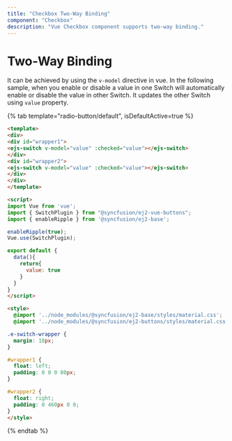 ```yaml
---
title: "Checkbox Two-Way Binding"
component: "Checkbox"
description: "Vue Checkbox component supports two-way binding."
---
```


# Two-Way Binding

It can be achieved by using the `v-model` directive in vue. In the following sample, when you enable or disable a value in one Switch will automatically enable or disable the value in other Switch. It updates the other Switch using `value` property.

{% tab template="radio-button/default", isDefaultActive=true %}

```html
<template>
<div>
<div id="wrapper1">
<ejs-switch v-model="value" :checked="value"></ejs-switch>
</div>
<div id="wrapper2">
<ejs-switch v-model="value" :checked="value"></ejs-switch>
</div>
</div>
</template>

<script>
import Vue from 'vue';
import { SwitchPlugin } from "@syncfusion/ej2-vue-buttons";
import { enableRipple } from '@syncfusion/ej2-base';

enableRipple(true);
Vue.use(SwitchPlugin);

export default {
  data(){
    return{
      value: true
    }
  }
}
</script>

<style>
  @import '../node_modules/@syncfusion/ej2-base/styles/material.css';
  @import '../node_modules/@syncfusion/ej2-buttons/styles/material.css';

.e-switch-wrapper {
  margin: 18px;
}

#wrapper1 {
  float: left;
  padding: 0 0 0 80px;
}

#wrapper2 {
  float: right;
  padding: 0 460px 0 0;
}
</style>
```

{% endtab %}